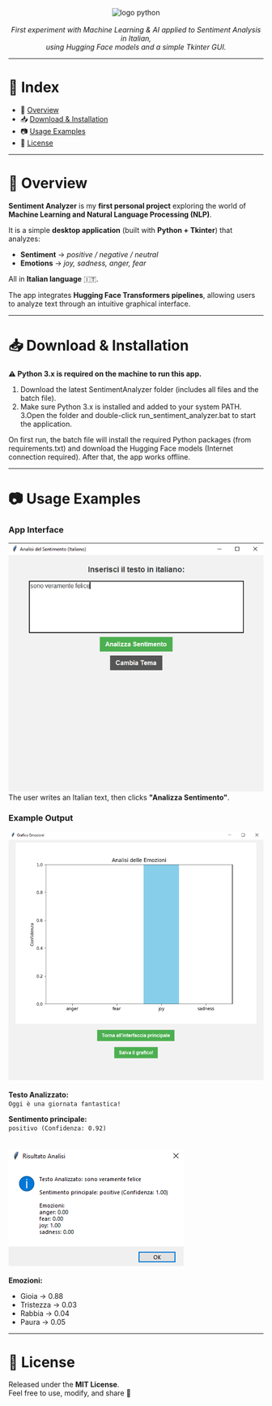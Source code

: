 <p align="center">
  <img src="https://skillicons.dev/icons?i=python" alt="logo python" width="15%">
  <br><br>
  <i>First experiment with Machine Learning & AI applied to Sentiment Analysis in Italian,<br>
  using Hugging Face models and a simple Tkinter GUI.</i>
</p>

---

# 📖 Index
- 📌 [Overview](#-overview)  
- 📥 [Download & Installation](#-download--installation)  
- 📷 [Usage Examples](#-usage-examples)  
- 📄 [License](#-license)  

---

# 📌 Overview

**Sentiment Analyzer** is my **first personal project** exploring the world of **Machine Learning and Natural Language Processing (NLP)**.  

It is a simple **desktop application** (built with **Python + Tkinter**) that analyzes:  
- **Sentiment** → *positive / negative / neutral*  
- **Emotions** → *joy, sadness, anger, fear*  

All in **Italian language** 🇮🇹.  

The app integrates **Hugging Face Transformers pipelines**, allowing users to analyze text through an intuitive graphical interface.  

---

# 📥 Download & Installation

**⚠️ Python 3.x is required on the machine to run this app.**

1. Download the latest SentimentAnalyzer folder (includes all files and the batch file).
2. Make sure Python 3.x is installed and added to your system PATH.
3.Open the folder and double-click run_sentiment_analyzer.bat to start the application.

On first run, the batch file will install the required Python packages (from requirements.txt) and download the Hugging Face models (Internet connection required).
After that, the app works offline.

---
# 📷 Usage Examples

### App Interface  
![App Screenshot](img/interface.png)<br>
The user writes an Italian text, then clicks **"Analizza Sentimento"**.  

### Example Output  
![App Screenshot](img/graph.png)
<br><br>
**Testo Analizzato:**  
`Oggi è una giornata fantastica!`  

**Sentimento principale:**  
`positivo (Confidenza: 0.92)`  
<br><br>
![App Screenshot](img/result.png)<br><br>
**Emozioni:**  
- Gioia → 0.88  
- Tristezza → 0.03  
- Rabbia → 0.04  
- Paura → 0.05  

---

# 📄 License

Released under the **MIT License**.  
Feel free to use, modify, and share 🚀
